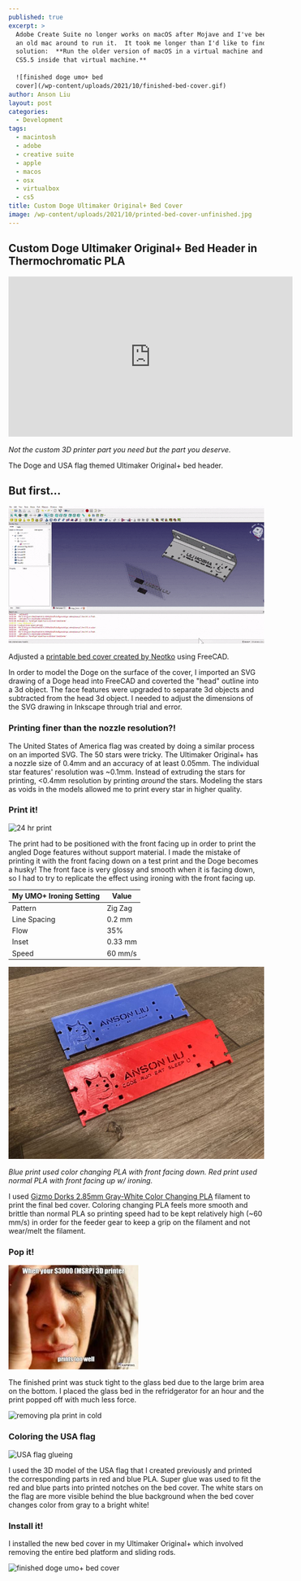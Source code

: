 ```yaml
---
published: true
excerpt: >
  Adobe Create Suite no longer works on macOS after Mojave and I've been keeping
  an old mac around to run it.  It took me longer than I'd like to find a
  solution:  **Run the older version of macOS in a virtual machine and run Adobe
  CS5.5 inside that virtual machine.** 

  ![finished doge umo+ bed
  cover](/wp-content/uploads/2021/10/finished-bed-cover.gif)
author: Anson Liu
layout: post
categories:
  - Development
tags:
  - macintosh
  - adobe
  - creative suite
  - apple
  - macos
  - osx
  - virtualbox
  - cs5
title: Custom Doge Ultimaker Original+ Bed Cover
image: /wp-content/uploads/2021/10/printed-bed-cover-unfinished.jpg
---
```

## Custom Doge Ultimaker Original+ Bed Header in Thermochromatic PLA

<iframe width="560" height="315" src="https://www.youtube.com/embed/PIolxWzFIAA" title="YouTube video player" frameborder="0" allow="accelerometer; autoplay; clipboard-write; encrypted-media; gyroscope; picture-in-picture" allowfullscreen></iframe>

*Not the custom 3D printer part you need but the part you deserve.*

The Doge and USA flag themed Ultimaker Original+ bed header. 

## But first...

![Modeling doge ultimaker bed cover in freecad](/wp-content/uploads/2021/10/freecad-compilation.gif)

Adjusted a [printable bed cover created by Neotko](https://www.youmagine.com/designs/umo-bed-cover-step) using FreeCAD. 

In order to model the Doge on the surface of the cover, I imported an SVG drawing of a Doge head into FreeCAD and coverted the "head" outline into a 3d object. The face features were upgraded to separate 3d objects and subtracted from the head 3d object. I needed to adjust the dimensions of the SVG drawing in Inkscape through trial and error.

### Printing finer than the nozzle resolution?!

The United States of America flag was created by doing a similar process on an imported SVG. The 50 stars were tricky. The Ultimaker Original+ has a nozzle size of 0.4mm and an accuracy of at least 0.05mm. The individual star features' resolution was ~0.1mm. Instead of extruding the stars for printing, <0.4mm resolution by printing *around* the stars. Modeling the stars as voids in the models allowed me to print every star in higher quality.

### Print it!

![24 hr print](/wp-content/uploads/2021/10/print-timelapse.gif)

The print had to be positioned with the front facing up in order to print the angled Doge features without support material. I made the mistake of printing it with the front facing down on a test print and the Doge becomes a husky! The front face is very glossy and smooth when it is facing down, so I had to try to replicate the effect using ironing with the front facing up. 

| My UMO+ Ironing Setting | Value |
| --- | --- |
| Pattern | Zig Zag |
| Line Spacing | 0.2 mm |
| Flow | 35% |
| Inset | 0.33 mm |
| Speed | 60 mm/s |

![test umo+ bed cover prints](/wp-content/uploads/2021/10/test-bed-cover-prints.jpg)

*Blue print used color changing PLA with front facing down. Red print used normal PLA with front facing up w/ ironing.*

I used [Gizmo Dorks 2.85mm Gray-White Color Changing PLA](https://gizmodorks.com/pla-3d-printer-filament/) filament to print the final bed cover. Coloring changing PLA feels more smooth and brittle than normal PLA so printing speed had to be kept relatively high (~60 mm/s) in order for the feeder gear to keep a grip on the filament and not wear/melt the filament.

### Pop it!

![oh no, it printed too well](/wp-content/uploads/2021/10/3d-printer-first-world.jpeg)

The finished print was stuck tight to the glass bed due to the large brim area on the bottom. I placed the glass bed in the refridgerator for an hour and the print popped off with much less force. 

![removing pla print in cold](/wp-content/uploads/2021/10/popping-off-print.gif)

### Coloring the USA flag

![USA flag glueing](/wp-content/uploads/2021/10/usa-flag-glueing.gif)

I used the 3D model of the USA flag that I created previously and printed the corresponding parts in red and blue PLA. Super glue was used to fit the red and blue parts into printed notches on the bed cover. The white stars on the flag are more visible behind the blue background when the bed cover changes color from gray to a bright white!

### Install it!

I installed the new bed cover in my Ultimaker Original+ which involved removing the entire bed platform and sliding rods. 

![finished doge umo+ bed cover](/wp-content/uploads/2021/10/finished-bed-cover.gif)
